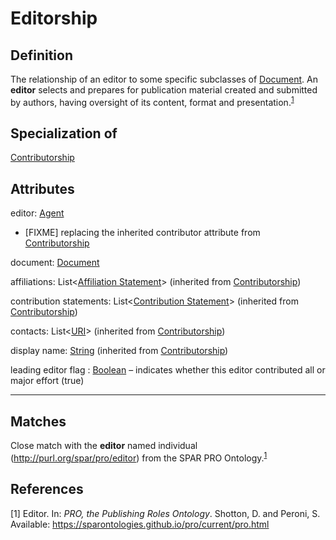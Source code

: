 # Editorship

## Definition
The relationship of an editor to some specific subclasses of [Document](https://github.com/EuroCRIS/CERIF-Core/blob/main/entities/Document.md).
An **editor** selects and prepares for publication material created and submitted by authors, having oversight of its content, format and presentation.<sup>[1](#fn1)</sup>

## Specialization of
[Contributorship](https://github.com/EuroCRIS/CERIF-Core/blob/main/entities/Authorship.md)

## Attributes
editor: [Agent](https://github.com/EuroCRIS/CERIF-Core/blob/main/entities/Agent.md)
* [FIXME] replacing the inherited contributor attribute from [Contributorship](https://github.com/EuroCRIS/CERIF-Core/blob/main/entities/Contributorship.md) 

document: [Document](https://github.com/EuroCRIS/CERIF-Core/blob/main/entities/Document.md)

affiliations: List<[Affiliation Statement](https://github.com/EuroCRIS/CERIF-Core/blob/main/entities/Affiliation_Statement.md)> (inherited from [Contributorship](https://github.com/EuroCRIS/CERIF-Core/blob/main/entities/Contributorship.md))

contribution statements: List<[Contribution Statement](https://github.com/EuroCRIS/CERIF-Core/blob/main/entities/Contribution_Statement.md)>  (inherited from [Contributorship](https://github.com/EuroCRIS/CERIF-Core/blob/main/entities/Contributorship.md))

contacts: List<[URI](https://github.com/EuroCRIS/CERIF-Core/blob/main/datatypes/URI.md)> (inherited from [Contributorship](https://github.com/EuroCRIS/CERIF-Core/blob/main/entities/Contributorship.md))

display name: [String](https://github.com/EuroCRIS/CERIF-Core/blob/main/datatypes/String.md)  (inherited from [Contributorship](https://github.com/EuroCRIS/CERIF-Core/blob/main/entities/Contributorship.md)) 

leading editor flag : [Boolean](https://github.com/EuroCRIS/CERIF-Core/blob/main/datatypes/Boolean.md) – indicates whether this editor contributed all or major effort (true)

---
## Matches
Close match with the **editor** named individual (http://purl.org/spar/pro/editor) from the SPAR PRO Ontology.<sup>[1](#fn1)</sup>

## References
<a name="fn1">\[1\]</a> Editor. In: *PRO, the Publishing Roles Ontology*. Shotton, D. and Peroni, S. Available: https://sparontologies.github.io/pro/current/pro.html
